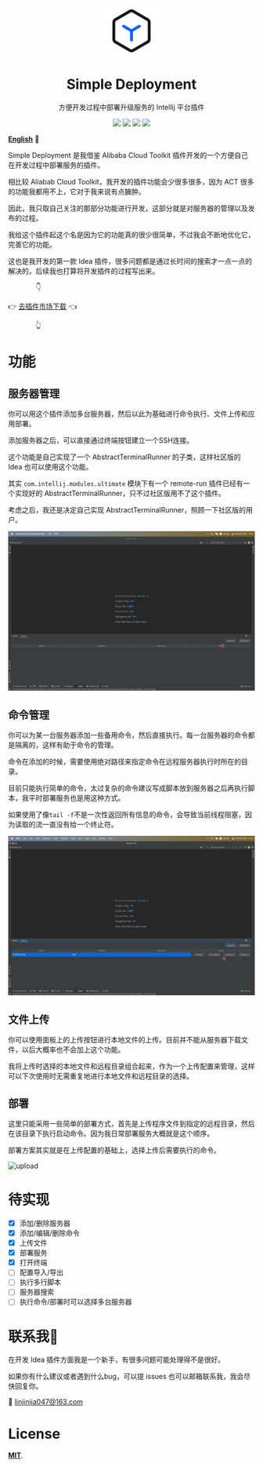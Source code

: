 <p align="center"><img src="docs/media/small-logo.svg" alt="Simple Deployment" width="100" height="100"></p>

<h1 align="center">Simple Deployment</h1>

<p align="center">方便开发过程中部署升级服务的 Intellij 平台插件</p>

<div align="center">
    <a href="#"><img src="https://img.shields.io/badge/version-1.2.3-red"></a>
    <a href="#"><img src = "https://img.shields.io/github/license/lin2j/simple-deploy" ></a>
    <a href="https://www.lin2j.tech"><img src="https://img.shields.io/badge/author-lin2j-brightgreen"></a>
    <a href="#"><img src="https://img.shields.io/badge/idea-193.5662%2B-yellow"></a>
</div>

[**English**](README.md) 📎

Simple Deployment 是我借鉴 Alibaba Cloud Toolkit 插件开发的一个方便自己在开发过程中部署服务的插件。

相比较 Aliabab Cloud Toolkit，我开发的插件功能会少很多很多，因为 ACT 很多的功能我都用不上，它对于我来说有点臃肿。

因此，我只取自己关注的那部分功能进行开发，这部分就是对服务器的管理以及发布的过程。

我给这个插件起这个名是因为它的功能真的很少很简单，不过我会不断地优化它，完善它的功能。

这也是我开发的第一款 Idea 插件，很多问题都是通过长时间的搜索才一点一点的解决的，后续我也打算将开发插件的过程写出来。

<p style="margin-left: 4em">👇</p>

👉 [去插件市场下载](https://plugins.jetbrains.com/plugin/19432-simple-deployment) 👈

<p style="margin-left: 4em">👆</p>



# 功能

## 服务器管理

你可以用这个插件添加多台服务器，然后以此为基础进行命令执行、文件上传和应用部署。

添加服务器之后，可以直接通过终端按钮建立一个SSH连接。

这个功能是自己实现了一个 AbstractTerminalRunner 的子类，这样社区版的 Idea 也可以使用这个功能。

其实 `com.intellij.modules.ultimate` 模块下有一个 remote-run 插件已经有一个实现好的 AbstractTerminalRunner，只不过社区版用不了这个插件。

考虑之后，我还是决定自己实现 AbstractTerminalRunner，照顾一下社区版的用户。

<img src="docs/media/Add-Server.gif" alt="add server">


## 命令管理

你可以为某一台服务器添加一些备用命令，然后直接执行。每一台服务器的命令都是隔离的，这样有助于命令的管理。

命令在添加的时候，需要使用绝对路径来指定命令在远程服务器执行时所在的目录。

目前只能执行简单的命令，太过复杂的命令建议写成脚本放到服务器之后再执行脚本，我平时部署服务也是用这种方式。

如果使用了像`tail -f`不是一次性返回所有信息的命令，会导致当前线程阻塞，因为读取的流一直没有给一个终止符。

<img src="docs/media/Command.gif" alt="command">


## 文件上传

你可以使用面板上的上传按钮进行本地文件的上传。目前并不能从服务器下载文件，以后大概率也不会加上这个功能。

我将上传时选择的本地文件和远程目录组合起来，作为一个上传配置来管理，这样可以下次使用时无需重复地进行本地文件和远程目录的选择。

## 部署

这里只能采用一些简单的部署方式，首先是上传程序文件到指定的远程目录，然后在该目录下执行启动命令。因为我日常部署服务大概就是这个顺序。

部署方案其实就是在上传配置的基础上，选择上传后需要执行的命令。

<img src="docs/media/Upload.gif" alt="upload">

# 待实现

- [x] 添加/删除服务器
- [x] 添加/编辑/删除命令
- [x] 上传文件
- [x] 部署服务
- [x] 打开终端
- [ ] 配置导入/导出
- [ ] 执行多行脚本
- [ ] 服务器搜索
- [ ] 执行命令/部署时可以选择多台服务器

# 联系我🐾

在开发 Idea 插件方面我是一个新手，有很多问题可能处理得不是很好。

如果你有什么建议或者遇到什么bug，可以提 issues 也可以邮箱联系我，我会尽快回复你。

📮 linjinjia047@163.com

# License

[**MIT**](LICENSE).
